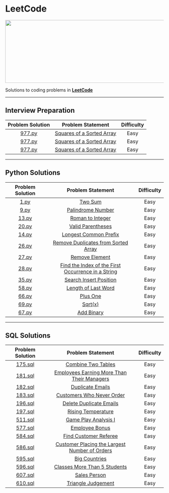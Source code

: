 # LeetCode

<p align="center">
  <img width="550" height="200" src="https://media.licdn.com/dms/image/D4D12AQHJ9CMupIzJIw/article-cover_image-shrink_600_2000/0/1680074638934?e=2147483647&v=beta&t=_-I1hGOZLx187ZWruORVg8fUY-AS_zJ_Jqwcps5bWAw">
</p>

Solutions to coding problems in **[LeetCode](https://leetcode.com/)**

---

## Interview Preparation

| Problem Solution |                 Problem Statement                  | Difficulty |
| :--------------: | :-----------------------------------------------: | :--------: |
| [977.py](python/977.py) | [Squares of a Sorted Array](https://leetcode.com/problems/squares-of-a-sorted-array/description/) |    Easy    |
| [977.py](python/977.py) | [Squares of a Sorted Array](https://leetcode.com/problems/squares-of-a-sorted-array/description/) |    Easy    |
| [977.py](python/977.py) | [Squares of a Sorted Array](https://leetcode.com/problems/squares-of-a-sorted-array/description/) |    Easy    |

---

## Python Solutions

| Problem Solution |                  Problem Statement                   | Difficulty |
| :--------------: | :-------------------------------------------------: | :--------: |
| [1.py](python/1.py) | [Two Sum](https://leetcode.com/problems/two-sum/) |    Easy    |
| [9.py](python/9.py) | [Palindrome Number](https://leetcode.com/problems/palindrome-number/) |    Easy    |
| [13.py](python/13.py) | [Roman to Integer](https://leetcode.com/problems/roman-to-integer/) |    Easy    |
| [20.py](python/20.py) | [Valid Parentheses](https://leetcode.com/problems/valid-parentheses/) |    Easy    |
| [14.py](python/14.py) | [Longest Common Prefix](https://leetcode.com/problems/longest-common-prefix/) |    Easy    |
| [26.py](python/26.py) | [Remove Duplicates from Sorted Array](https://leetcode.com/problems/remove-duplicates-from-sorted-array/) |    Easy    |
| [27.py](python/27.py) | [Remove Element](https://leetcode.com/problems/remove-element/) |    Easy    |
| [28.py](python/28.py) | [Find the Index of the First Occurrence in a String](https://leetcode.com/problems/find-the-index-of-the-first-occurrence-in-a-string/) |    Easy    |
| [35.py](python/35.py) | [Search Insert Position](https://leetcode.com/problems/search-insert-position/) |    Easy    |
| [58.py](python/58.py) | [Length of Last Word](https://leetcode.com/problems/length-of-last-word/) |    Easy    |
| [66.py](python/66.py) | [Plus One](https://leetcode.com/problems/plus-one/) |    Easy    |
| [69.py](python/69.py) | [Sqrt(x)](https://leetcode.com/problems/sqrtx/) |    Easy    |
| [67.py](python/67.py) | [Add Binary](https://leetcode.com/problems/add-binary/) |    Easy    |

---

## SQL Solutions

| Problem Solution |                 Problem Statement                  | Difficulty |
| :--------------: | :-----------------------------------------------: | :--------: |
| [175.sql](sql/175.sql) | [Combine Two Tables](https://leetcode.com/problems/combine-two-tables/) |    Easy    |
| [181.sql](sql/181.sql) | [Employees Earning More Than Their Managers](https://leetcode.com/problems/employees-earning-more-than-their-managers/) |    Easy    |
| [182.sql](sql/182.sql) | [Duplicate Emails](https://leetcode.com/problems/duplicate-emails/) |    Easy    |
| [183.sql](sql/183.sql) | [Customers Who Never Order](https://leetcode.com/problems/customers-who-never-order/) |    Easy    |
| [196.sql](sql/196.sql) | [Delete Duplicate Emails](https://leetcode.com/problems/delete-duplicate-emails/) |    Easy    |
| [197.sql](sql/197.sql) | [Rising Temperature](https://leetcode.com/problems/rising-temperature/) |    Easy    |
| [511.sql](sql/511.sql) | [Game Play Analysis I](https://leetcode.com/problems/game-play-analysis-i/) |    Easy    |
| [577.sql](sql/577.sql) | [Employee Bonus](https://leetcode.com/problems/employee-bonus/) |    Easy    |
| [584.sql](sql/584.sql) | [Find Customer Referee](https://leetcode.com/problems/find-customer-referee/) |    Easy    |
| [586.sql](sql/586.sql) | [Customer Placing the Largest Number of Orders](https://leetcode.com/problems/customer-placing-the-largest-number-of-orders/) |    Easy    |
| [595.sql](sql/595.sql) | [Big Countries](https://leetcode.com/problems/big-countries/) |    Easy    |
| [596.sql](sql/596.sql) | [Classes More Than 5 Students](https://leetcode.com/problems/classes-more-than-5-students/) |    Easy    |
| [607.sql](sql/607.sql) | [Sales Person](https://leetcode.com/problems/sales-person/) |    Easy    |
| [610.sql](sql/610.sql) | [Triangle Judgement](https://leetcode.com/problems/triangle-judgement/) |    Easy    |